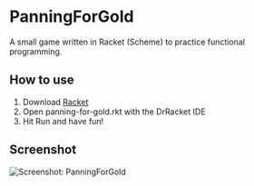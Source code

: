 PanningForGold
==============

A small game written in Racket (Scheme) to practice functional programming.


How to use
----------

1. Download [Racket](http://racket-lang.org/download/)
2. Open panning-for-gold.rkt with the DrRacket IDE
3. Hit Run and have fun!


Screenshot
----------

![Screenshot: PanningForGold](https://raw.github.com/wfairclough/PanningForGold/master/screenshots/panning-gold.png)
